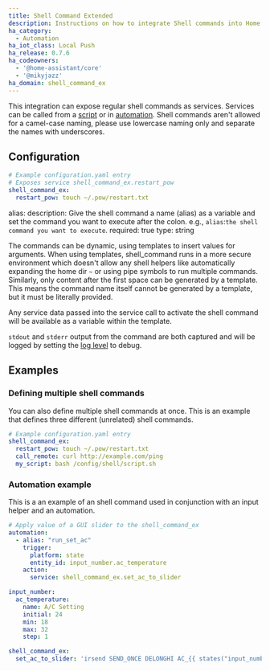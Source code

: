 ```yaml
---
title: Shell Command Extended
description: Instructions on how to integrate Shell commands into Home Assistant.
ha_category:
  - Automation
ha_iot_class: Local Push
ha_release: 0.7.6
ha_codeowners:
  - '@home-assistant/core'
  - '@mikyjazz'
ha_domain: shell_command_ex
---
```


This integration can expose regular shell commands as services. Services can be called from a [script] or in [automation].
Shell commands aren't allowed for a camel-case naming, please use lowercase naming only and separate the names with underscores.

[script]: /integrations/script/
[automation]: /getting-started/automation/

## Configuration

```yaml
# Example configuration.yaml entry
# Exposes service shell_command_ex.restart_pow
shell_command_ex:
  restart_pow: touch ~/.pow/restart.txt
```


alias:
  description: Give the shell command a name (alias) as a variable and set the command you want to execute after the colon. e.g., `alias`:`the shell command you want to execute`.
  required: true
  type: string


The commands can be dynamic, using templates to insert values for arguments. When using templates, shell_command runs in a more secure environment which doesn't allow any shell helpers like automatically expanding the home dir `~` or using pipe symbols to run multiple commands. Similarly, only content after the first space can be generated by a template. This means the command name itself cannot be generated by a template, but it must be literally provided.

Any service data passed into the service call to activate the shell command will be available as a variable within the template.

`stdout` and `stderr` output from the command are both captured and will be logged by setting the [log level](/integrations/logger/) to debug.

## Examples

### Defining multiple shell commands

You can also define multiple shell commands at once. This is an example
that defines three different (unrelated) shell commands.

```yaml
# Example configuration.yaml entry
shell_command_ex:
  restart_pow: touch ~/.pow/restart.txt
  call_remote: curl http://example.com/ping
  my_script: bash /config/shell/script.sh
```

### Automation example

This is a an example of an shell command used in conjunction with an input
helper and an automation.


```yaml
# Apply value of a GUI slider to the shell_command_ex
automation:
  - alias: "run_set_ac"
    trigger:
      platform: state
      entity_id: input_number.ac_temperature
    action:
      service: shell_command_ex.set_ac_to_slider

input_number:
  ac_temperature:
    name: A/C Setting
    initial: 24
    min: 18
    max: 32
    step: 1

shell_command_ex:
  set_ac_to_slider: 'irsend SEND_ONCE DELONGHI AC_{{ states("input_number.ac_temperature") }}_AUTO'
```
